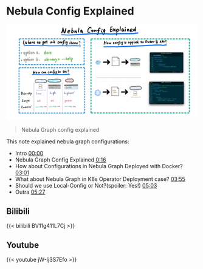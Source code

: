 # Nebula Config Explained


<!--more-->

![nebula-config-explained](./nebula-config-explained.webp)

> Nebula Graph config explained

This note explained nebula graph configurations:

- Intro [00:00](https://www.youtube.com/watch?v=jW-Ij3S7Efo&list=PLt6F0VdE9EzFjNb9RSqmtqVWfj9hG_Q4G&index=8&t=0s) 
- Nebula Graph Config Explained [0:16](https://www.youtube.com/watch?v=jW-Ij3S7Efo&list=PLt6F0VdE9EzFjNb9RSqmtqVWfj9hG_Q4G&index=8&t=16s)
- How about Configurations in Nebula Graph Deployed with Docker? [03:01](https://www.youtube.com/watch?v=jW-Ij3S7Efo&list=PLt6F0VdE9EzFjNb9RSqmtqVWfj9hG_Q4G&index=8&t=181s)
- What about Nebula Graph in K8s Operator Deployment case? [03:55](https://www.youtube.com/watch?v=jW-Ij3S7Efo&list=PLt6F0VdE9EzFjNb9RSqmtqVWfj9hG_Q4G&index=8&t=235s)
- Should we use Local-Config or Not?(spoiler: Yes!) [05:03](https://www.youtube.com/watch?v=jW-Ij3S7Efo&list=PLt6F0VdE9EzFjNb9RSqmtqVWfj9hG_Q4G&index=8&t=303s)
- Outra [05:27](https://www.youtube.com/watch?v=jW-Ij3S7Efo&list=PLt6F0VdE9EzFjNb9RSqmtqVWfj9hG_Q4G&index=8&t=327s)

## Bilibili

{{< bilibili BV11g411L7Cj >}}

## Youtube

{{< youtube jW-Ij3S7Efo >}}


